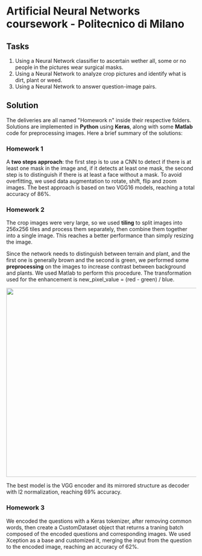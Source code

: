 # Artificial Neural Networks coursework - Politecnico di Milano

## Tasks
1. Using a Neural Network classifier to ascertain wether all, some or no people in the pictures wear surgical masks.
2. Using a Neural Network to analyze crop pictures and identify what is dirt, plant or weed.
3. Using a Neural Network to answer question-image pairs.


## Solution
The deliveries are all named "Homework n" inside their respective folders. Solutions are implemented in **Python** using **Keras**, along with some **Matlab** code for preprocessing images.
Here a brief summary of the solutions:

### Homework 1
A **two steps approach**: the first step is to use a CNN to detect if there is at least one mask in the image and, if it detects at least one mask, the second step is to distinguish if there is at least a face without a mask. 
To avoid overfitting, we used data augmentation to rotate, shift, flip and zoom images.
The best approach is based on two VGG16 models, reaching a total accuracy of 86%.

### Homework 2
The crop images were very large, so we used **tiling** to split images into 256x256 tiles and process them separately, then combine them together into a single image. This reaches a better performance than simply resizing the image.

Since the network needs to distinguish between terrain and plant, and the first one is generally brown and the second is green, we performed some **preprocessing** on the images to increase contrast between background and plants. We used Matlab to perform this procedure. The transformation used for the enhancement is new_pixel_value = (red - green) / blue.

<img src="https://i.imgur.com/WkrWcA9.png" width=660 height=500></img>

The best model is the VGG encoder and its mirrored structure as decoder with l2 normalization, reaching 69% accuracy.

### Homework 3
We encoded the questions with a Keras tokenizer, after removing common words, then create a CustomDataset object that returns a traning batch composed of the encoded questions and corresponding images.
We used Xception as a base and customized it, merging the input from the question to the encoded image, reaching an accuracy of 62%.

